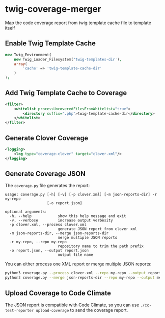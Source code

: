# twig-coverage-merger
Map the code coverage report from twig template cache file to template itself

## Enable Twig Template Cache
```php
new Twig_Environment(
    new Twig_Loader_Filesystem('twig-templates-dir'),
    array(
        'cache' => 'twig-template-cache-dir'
    )
);
```

## Add Twig Template Cache to Coverage
```xml
<filter>
    <whitelist processUncoveredFilesFromWhitelist="true">
        <directory suffix=".php">twig-template-cache-dir</directory>
    </whitelist>
</filter>
```

## Generate Clover Coverage
```xml
<logging>
    <log type="coverage-clover" target="clover.xml"/>
</logging>
```

## Generate Coverage JSON
The `coverage.py` file generates the report:
```
usage: coverage.py [-h] [-v] [-p clover.xml] [-m json-reports-dir] -r my-repo
                   [-o report.json]

optional arguments:
  -h, --help            show this help message and exit
  -v, --verbose         increase output verbosity
  -p clover.xml, --process clover.xml
                        generate JSON report from clover xml
  -m json-reports-dir, --merge json-reports-dir
                        merge multiple JSON reports
  -r my-repo, --repo my-repo
                        repository name to trim the path prefix
  -o report.json, --output report.json
                        output file name
```

You can either process one XML report or merge multiple JSON reports:
```sh
python3 coverage.py --process clover.xml --repo my-repo --output report.json
python3 coverage.py --merge json-reports-dir --repo my-repo --output merged.json
```

## Upload Coverage to Code Climate
The JSON report is compatible with Code Climate, so you can use `./cc-test-reporter upload-coverage` to send the coverage report.
